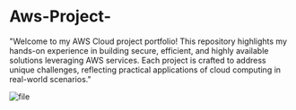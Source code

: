 # Aws-Project-
"Welcome to my AWS Cloud project portfolio! This repository highlights my hands-on experience in building secure, efficient, and highly available solutions leveraging AWS services. Each project is crafted to address unique challenges, reflecting practical applications of cloud computing in real-world scenarios."

![file](https://github.com/user-attachments/assets/57c91342-7053-47f3-a6ff-8acd9fbb5379)

